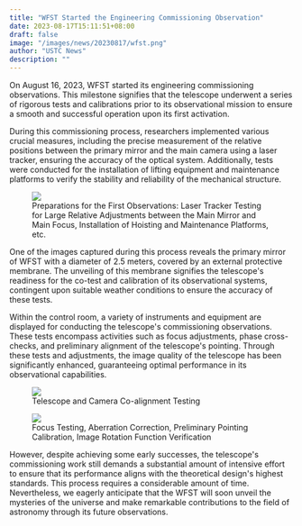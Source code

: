 ```yaml
---
title: "WFST Started the Engineering Commissioning Observation"
date: 2023-08-17T15:11:51+08:00
draft: false
image: "/images/news/20230817/wfst.png"
author: "USTC News"
description: ""
---
```


On August 16, 2023, WFST started its engineering commissioning observations. This milestone signifies that the telescope underwent a series of rigorous tests and calibrations prior to its observational mission to ensure a smooth and successful operation upon its first activation.

During this commissioning process, researchers implemented various crucial measures, including the precise measurement of the relative positions between the primary mirror and the main camera using a laser tracker, ensuring the accuracy of the optical system. Additionally, tests were conducted for the installation of lifting equipment and maintenance platforms to verify the stability and reliability of the mechanical structure.

<figure>
<img src="/images/news/20230817/news-1.png"/>
<figcaption>Preparations for the First Observations: Laser Tracker Testing for Large Relative Adjustments between the Main Mirror and Main Focus, Installation of Hoisting and Maintenance Platforms, etc.</figcaption>
</figure>

One of the images captured during this process reveals the primary mirror of WFST with a diameter of 2.5 meters, covered by an external protective membrane. The unveiling of this membrane signifies the telescope's readiness for the co-test and calibration of its observational systems, contingent upon suitable weather conditions to ensure the accuracy of these tests.

Within the control room, a variety of instruments and equipment are displayed for conducting the telescope's commissioning observations. These tests encompass activities such as focus adjustments, phase cross-checks, and preliminary alignment of the telescope's pointing. Through these tests and adjustments, the image quality of the telescope has been significantly enhanced, guaranteeing optimal performance in its observational capabilities.

<figure>
<img src="/images/news/20230817/news-2.png"/>
<figcaption>Telescope and Camera Co-alignment Testing</figcaption>
</figure>

<figure>
<img src="/images/news/20230817/news-3.png"/>
<figcaption>Focus Testing, Aberration Correction, Preliminary Pointing Calibration, Image Rotation Function Verification</figcaption>
</figure>

However, despite achieving some early successes, the telescope's commissioning work still demands a substantial amount of intensive effort to ensure that its performance aligns with the theoretical design's highest standards. This process requires a considerable amount of time. Nevertheless, we eagerly anticipate that the WFST will soon unveil the mysteries of the universe and make remarkable contributions to the field of astronomy through its future observations.


